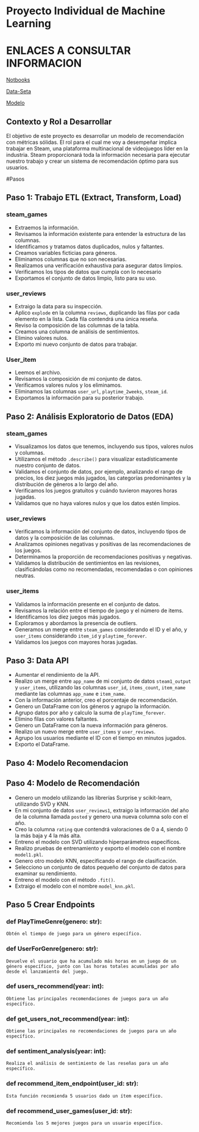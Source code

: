 # Proyecto Individual de Machine Learning




# ENLACES A CONSULTAR INFORMACION

[Notbooks](https://drive.google.com/drive/folders/1HPIinSXMW4Y-Wswt48FMcGjG4P3RjuWC?usp=sharing)

[Data-Seta](https://drive.google.com/drive/folders/10Db0d2GEuoYHdPqy6sF_AMtNnj3yBXQJ?usp=sharing)

[Modelo](https://drive.google.com/drive/folders/1KpjdO5KXqMT9--D6srKSIxW3kMbZh2Wm?usp=sharing)







## Contexto y Rol a Desarrollar

El objetivo de este proyecto es desarrollar un modelo de recomendación con métricas sólidas. El rol para el cual me voy a desempeñar implica trabajar en Steam, una plataforma multinacional de videojuegos líder en la industria. Steam proporcionará toda la información necesaria para ejecutar nuestro trabajo y crear un sistema de recomendación óptimo para sus usuarios.


#Pasos

## Paso 1: Trabajo ETL (Extract, Transform, Load)

### steam_games

- Extraemos la información.
- Revisamos la información existente para entender la estructura de las columnas.
- Identificamos y tratamos datos duplicados, nulos y faltantes.
- Creamos variables ficticias para géneros.
- Eliminamos columnas que no son necesarias.
- Realizamos una verificación exhaustiva para asegurar datos limpios.
- Verificamos los tipos de datos que cumpla con lo necesario
- Exportamos el conjunto de datos limpio, listo para su uso.


### user_reviews

- Extraigo la data para su inspección.
- Aplico `explode` en la columna `reviews`, duplicando las filas por cada elemento en la lista. Cada fila contendrá una única reseña.
- Reviso la composición de las columnas de la tabla.
- Creamos una columna de análisis de sentimientos.
- Elimino valores nulos.
- Exporto mi nuevo conjunto de datos para trabajar.


### User_item

- Leemos el archivo.
- Revisamos la composición de mi conjunto de datos.
- Verificamos valores nulos y los eliminamos.
- Eliminamos las columnas `user_url`, `playtime_2weeks`, `steam_id`.
- Exportamos la información para su posterior trabajo.



## Paso 2: Análisis Exploratorio de Datos (EDA)

### steam_games

- Visualizamos los datos que tenemos, incluyendo sus tipos, valores nulos y columnas.
- Utilizamos el método `.describe()` para visualizar estadísticamente nuestro conjunto de datos.
- Validamos el conjunto de datos, por ejemplo, analizando el rango de precios, los diez juegos más jugados, las categorías predominantes y la distribución de géneros a lo largo del año.
- Verificamos los juegos gratuitos y cuándo tuvieron mayores horas jugadas.
- Validamos que no haya valores nulos y que los datos estén limpios.

### user_reviews

- Verificamos la información del conjunto de datos, incluyendo tipos de datos y la composición de las columnas.
- Analizamos opiniones negativas y positivas de las recomendaciones de los juegos.
- Determinamos la proporción de recomendaciones positivas y negativas.
- Validamos la distribución de sentimientos en las revisiones, clasificándolas como no recomendadas, recomendadas o con opiniones neutras.

### user_items

- Validamos la información presente en el conjunto de datos.
- Revisamos la relación entre el tiempo de juego y el número de items.
- Identificamos los diez juegos más jugados.
- Exploramos y abordamos la presencia de outliers.
- Generamos un merge entre `steam_games` considerando el ID y el año, y `user_items` considerando `item_id` y `playtime_forever`.
- Validamos los juegos con mayores horas jugadas.


## Paso 3: Data API

- Aumentar el rendimiento de la API.
- Realizo un merge entre `app_name` de mi conjunto de datos `steam1_output` y `user_items`, utilizando las columnas `user_id`, `items_count`, `item_name` mediante las columnas `app_name` e `item_name`.
- Con la información anterior, creo el porcentaje de recomendación.
- Genero un DataFrame con los géneros y agrupo la información.
- Agrupo datos por año y calculo la suma de `playTime_forever`.
- Elimino filas con valores faltantes.
- Genero un DataFrame con la nueva información para géneros.
- Realizo un nuevo merge entre `user_items` y `user_reviews`.
- Agrupo los usuarios mediante el ID con el tiempo en minutos jugados.
- Exporto el DataFrame.



## Paso 4: Modelo Recomendacion

## Paso 4: Modelo de Recomendación

- Genero un modelo utilizando las librerías Surprise y scikit-learn, utilizando SVD y KNN.
- En mi conjunto de datos `user_reviews1`, extraigo la información del año de la columna llamada `posted` y genero una nueva columna solo con el año.
- Creo la columna `rating` que contendrá valoraciones de 0 a 4, siendo 0 la más baja y 4 la más alta.
- Entreno el modelo con SVD utilizando hiperparámetros específicos.
- Realizo pruebas de entrenamiento y exporto el modelo con el nombre `model1.pkl`.
- Genero otro modelo KNN, especificando el rango de clasificación.
- Selecciono un conjunto de datos pequeño del conjunto de datos para examinar su rendimiento.
- Entreno el modelo con el método `.fit()`.
- Extraigo el modelo con el nombre `model_knn.pkl`.



## Paso 5 Crear Endpoints

### def PlayTimeGenre(genero: str):
    Obtén el tiempo de juego para un género específico.

### def UserForGenre(genero: str):
    
    Devuelve el usuario que ha acumulado más horas en un juego de un género específico, junto con las horas totales acumuladas por año desde el lanzamiento del juego.


### def users_recommend(year: int):
    
    Obtiene las principales recomendaciones de juegos para un año específico.



### def get_users_not_recommend(year: int):
    
    Obtiene las principales no recomendaciones de juegos para un año específico.

    


### def sentiment_analysis(year: int):
    
    Realiza el análisis de sentimiento de las reseñas para un año específico.

   

### def recommend_item_endpoint(user_id: str):
    
    Esta función recomienda 5 usuarios dado un ítem específico.

    

### def recommend_user_games(user_id: str):
    
    Recomienda los 5 mejores juegos para un usuario específico.



